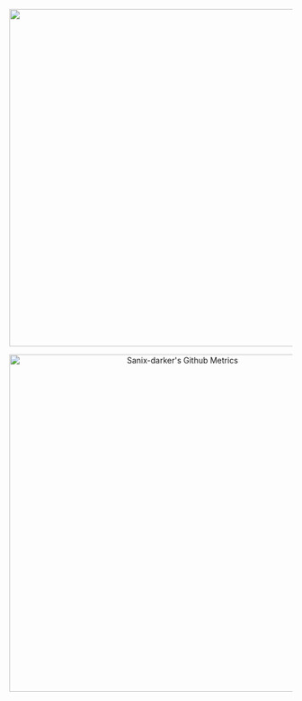 <p align="center">
    <img width="600" src="https://profile-counter.glitch.me/sanix-darker/count.svg" />
</p>

<p align="center">
    <img width="600"  
         src="https://metrics.lecoq.io/sanix-darker?template=classic&introduction=1&languages=1&isocalendar=1&gists=1&followup=1&lines=1&activity=1&notable=1&repositories=1&tweets=1&posts=1&achievements=1&discussions=1&repositories=100&repositories.batch=100&repositories.forks=false&repositories.affiliations=owner&isocalendar.duration=half-year&languages.limit=8&languages.sections=most-used&languages.colors=github&languages.threshold=0%25&languages.indepth=false&languages.categories=markup%2C%20programming&languages.recent.categories=markup%2C%20programming&languages.recent.load=300&languages.recent.days=14&introduction.title=true&followup.sections=repositories&activity.limit=5&activity.load=300&activity.days=14&activity.filter=all&activity.visibility=all&activity.timestamps=false&achievements.threshold=C&achievements.secrets=true&achievements.display=detailed&achievements.limit=0&notable.repositories=false&tweets.attachments=false&tweets.limit=2&tweets.user=.user.twitter&posts.source=dev.to&posts.descriptions=true&posts.covers=true&posts.limit=4&posts.user=sanixdarker&config.timezone=Europe%2FParis)" 
         alt="Sanix-darker's Github Metrics"
     />
</p>
